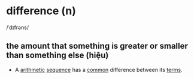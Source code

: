 # difference (n)

/ˈdɪfrəns/

## the amount that something is greater or smaller than something else (hiệu)

- A [arithmetic](arithmetic-adj.md#the-type-of-mathematics-that-deals-with-the-adding-multiplying-etc-of-numbers-số-học) [sequence](sequence-n.md#an-orderred-set-of-numbers-events-actions-etc-chuỗi-dãy) has a [common](common-adj.md#shared-by-or-belonging-to-two-or-more-peoplethings-or-by-the-peoplethings-in-a-group-chung) difference between its [terms](term-n.md#each-of-the-various-parts-in-a-series-an-equation-etc-số-hạng).